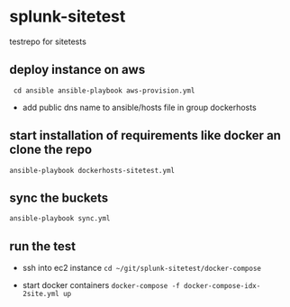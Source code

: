 # splunk-sitetest
testrepo for sitetests

## deploy instance on aws

``
cd ansible
ansible-playbook aws-provision.yml``

- add public dns name to ansible/hosts file in group dockerhosts

## start installation of requirements like docker an clone the repo

``ansible-playbook dockerhosts-sitetest.yml``

## sync the buckets

 ``ansible-playbook sync.yml``

## run the test

- ssh into ec2 instance
 ``cd ~/git/splunk-sitetest/docker-compose``

- start docker containers
 ``docker-compose -f docker-compose-idx-2site.yml up``
